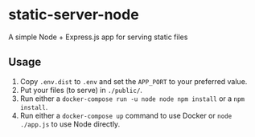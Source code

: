 static-server-node
==================

A simple Node + Express.js app for serving static files

## Usage

1. Copy `.env.dist` to `.env` and set the `APP_PORT` to your preferred value.
2. Put your files (to serve) in `./public/`.
3. Run either a `docker-compose run -u node node npm install` or a `npm install`.
4. Run either a `docker-compose up` command to use Docker or `node ./app.js` to use Node directly.